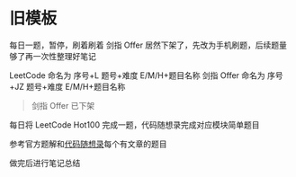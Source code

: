 # 旧模板

每日一题，暂停，刷着刷着 剑指 Offer 居然下架了，先改为手机刷题，后续题量够了再一次性整理好笔记

LeetCode 命名为 序号+L 题号+难度 E/M/H+题目名称
剑指 Offer 命名为 序号+JZ 题号+难度 E/M/H+题目名称

> 剑指 Offer 已下架

每日将 LeetCode Hot100 完成一题，代码随想录完成对应模块简单题目

参考官方题解和[代码随想录](https://www.programmercarl.com/)每个有文章的题目

做完后进行笔记总结
